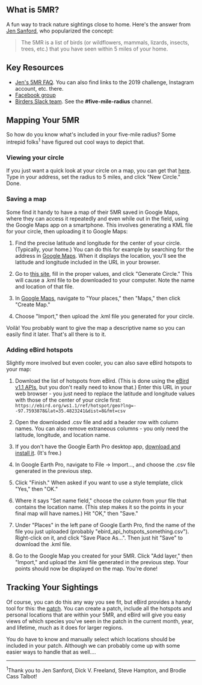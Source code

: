 ## What is 5MR?

A fun way to track nature sightings close to home. Here's the answer from [Jen Sanford](http://www.iusedtohatebirds.com/), who popularized the concept:

> The 5MR is a list of birds (or wildflowers, mammals, lizards, insects, trees, etc.) that you have seen within 5 miles of your home.


## Key Resources

- [Jen's 5MR FAQ](http://www.iusedtohatebirds.com/p/vancouver-5mr.html). You can also find links to the 2019 challenge, Instagram account, etc. there.
- [Facebook group](https://www.facebook.com/groups/2244306435817279/)
- [Birders Slack team](https://bit.ly/2P87vCz). See the **#five-mile-radius** channel.


## Mapping Your 5MR

So how do you know what's included in your five-mile radius? Some intrepid folks<sup>1</sup> have figured out cool ways to depict that.


### Viewing your circle

If you just want a quick look at your circle on a map, you can get that [here](https://www.mapdevelopers.com/draw-circle-tool.php). Type in your address, set the radius to 5 miles, and click "New Circle." Done.

### Saving a map

Some find it handy to have a map of their 5MR saved in Google Maps, where they can access it repeatedly and even while out in the field, using the Google Maps app on a smartphone. This involves generating a KML file for your circle, then uploading it to Google Maps:

1. Find the precise latitude and longitude for the center of your circle. (Typically, your home.) You can do this for example by searching for the address in [Google Maps](http://maps.google.com/). When it displays the location, you'll see the latitude and longitude included in the URL in your browser.

1. Go to [this site](http://kml4earth.appspot.com/circlegen.html), fill in the proper values, and click "Generate Circle." This will cause a .kml file to be downloaded to your computer. Note the name and location of that file.

1. In [Google Maps](http://maps.google.com/), navigate to "Your places," then "Maps," then click "Create Map."

1. Choose "Import," then upload the .kml file you generated for your circle.

Voilà! You probably want to give the map a descriptive name so you can easily find it later. That's all there is to it.

### Adding eBird hotspots

Slightly more involved but even cooler, you can also save eBird hotspots to your map:

1. Download the list of hotspots from eBird. (This is done using the [eBird v1.1 APIs](https://confluence.cornell.edu/display/CLOISAPI/eBird-1.1-HotspotGeoReference), but you don't really need to know that.) Enter this URL in your web browser - you just need to replace the latitude and longitude values with those of the center of your circle first: `https://ebird.org/ws1.1/ref/hotspot/geo?lng=--97.7593878&lat=35.4823241&dist=8&fmt=csv`

1. Open the downloaded .csv file and add a header row with column names. You can also remove extraneous columns - you only need the latitude, longitude, and location name.

1. If you don't have the Google Earth Pro desktop app, [download and install it](https://www.google.com/earth/versions/#earth-pro). (It's free.)

1. In Google Earth Pro, navigate to File -> Import..., and choose the .csv file generated in the previous step.

1. Click "Finish." When asked if you want to use a style template, click "Yes," then "OK."

1. Where it says "Set name field," choose the column from your file that contains the location name. (This step makes it so the points in your final map will have names.) Hit "OK," then "Save."

1. Under "Places" in the left pane of Google Earth Pro, find the name of the file you just uploaded (probably "ebird_api_hotspots_something.csv"). Right-click on it, and click "Save Place As...". Then just hit "Save" to download the .kml file.

1. Go to the Google Map you created for your 5MR. Click "Add layer," then "Import," and upload the .kml file generated in the previous step. Your points should now be displayed on the map. You're done!

## Tracking Your Sightings

Of course, you can do this any way you see fit, but eBird provides a handy tool for this: the [patch](https://ebird.org/site/patch). You can create a patch, include all the hotspots and personal locations that are within your 5MR, and eBird will give you easy views of which species you've seen in the patch in the current month, year, and lifetime, much as it does for larger regions.

You do have to know and manually select which locations should be included in your patch. Although we can probably come up with some easier ways to handle that as well....

---

<sup>1</sup>Thank you to Jen Sanford, Dick V. Freeland, Steve Hampton, and Brodie Cass Talbot!

